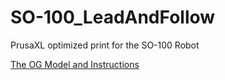 # SO-100_LeadAndFollow
 PrusaXL optimized print for the SO-100 Robot

[The OG Model and Instructions](https://github.com/TheRobotStudio/SO-ARM100)
